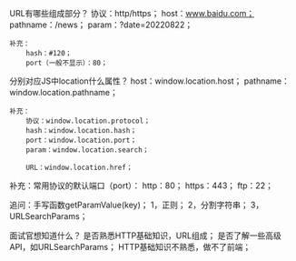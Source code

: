 URL有哪些组成部分？
    协议：http/https；
    host：www.baidu.com；
    pathname：/news；
    param：?date=20220822；

    补充：
        hash：#120；
        port（一般不显示）：80；

分别对应JS中location什么属性？
    host：window.location.host；
    pathname：window.location.pathname；

    补充：
        协议：window.location.protocol；
        hash：window.location.hash；
        port：window.location.port；
        param：window.location.search；

        URL：window.location.href；

补充：常用协议的默认端口（port）：
    http：80；
    https：443；
    ftp：22；

追问：手写函数getParamValue(key)；
    1，正则；
    2，分割字符串；
    3，URLSearchParams；

面试官想知道什么？
    是否熟悉HTTP基础知识，URL组成；
    是否了解一些高级API，如URLSearchParams；
    HTTP基础知识不熟悉，做不了前端；